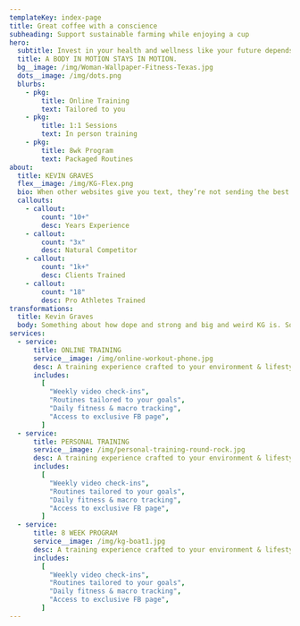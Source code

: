 ```yaml
---
templateKey: index-page
title: Great coffee with a conscience
subheading: Support sustainable farming while enjoying a cup
hero:
  subtitle: Invest in your health and wellness like your future depends on it
  title: A BODY IN MOTION STAYS IN MOTION.
  bg__image: /img/Woman-Wallpaper-Fitness-Texas.jpg
  dots__image: /img/dots.png
  blurbs:
    - pkg:
        title: Online Training
        text: Tailored to you
    - pkg:
        title: 1:1 Sessions
        text: In person training
    - pkg:
        title: 8wk Program
        text: Packaged Routines
about:
  title: KEVIN GRAVES
  flex__image: /img/KG-Flex.png
  bio: When other websites give you text, they’re not sending the best. They’re not sending you, they’re sending words that have lots of problems and they’re bringing those problems with us. They’re bringing mistakes. They’re bringing misspellings. They’re typists… And some, I assume, are good words. We have so many things that we have to do better... and certainly ipsum is one of them.
  callouts:
    - callout:
        count: "10+"
        desc: Years Experience
    - callout:
        count: "3x"
        desc: Natural Competitor
    - callout:
        count: "1k+"
        desc: Clients Trained
    - callout:
        count: "18"
        desc: Pro Athletes Trained
transformations:
  title: Kevin Graves
  body: Something about how dope and strong and big and weird KG is. Something about how dope and strong and big and weird KG is. Something about how dope and strong and big and weird KG is.
services:
  - service:
      title: ONLINE TRAINING
      service__image: /img/online-workout-phone.jpg
      desc: A training experience crafted to your environment & lifestyle
      includes:
        [
          "Weekly video check-ins",
          "Routines tailored to your goals",
          "Daily fitness & macro tracking",
          "Access to exclusive FB page",
        ]
  - service:
      title: PERSONAL TRAINING
      service__image: /img/personal-training-round-rock.jpg
      desc: A training experience crafted to your environment & lifestyle
      includes:
        [
          "Weekly video check-ins",
          "Routines tailored to your goals",
          "Daily fitness & macro tracking",
          "Access to exclusive FB page",
        ]
  - service:
      title: 8 WEEK PROGRAM
      service__image: /img/kg-boat1.jpg
      desc: A training experience crafted to your environment & lifestyle
      includes:
        [
          "Weekly video check-ins",
          "Routines tailored to your goals",
          "Daily fitness & macro tracking",
          "Access to exclusive FB page",
        ]
---
```

